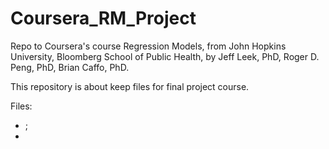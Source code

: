 Coursera_RM_Project
===================

Repo to Coursera's course Regression Models, from John Hopkins University, Bloomberg School of Public Health, by Jeff Leek, PhD, Roger D. Peng, PhD, Brian Caffo, PhD.

This repository is about keep files for final project course.

Files:

- ;
- 
